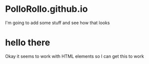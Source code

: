 # PolloRollo.github.io

I'm going to add some stuff and see how that looks

<h1>hello there</h1>

Okay it seems to work with HTML elements so I can get this to work
